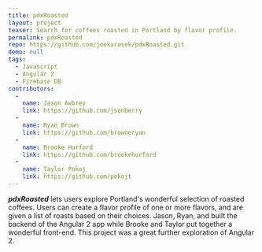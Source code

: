 ```yaml
---
title: pdxRoasted
layout: project
teaser: Search for coffees roasted in Portland by flavor profile.
permalink: pdxRoasted
repo: https://github.com/joekarasek/pdxRoasted.git
demo: null
tags:
  - Javascript
  - Angular 2
  - Firebase DB
contributors:
  -
    name: Jason Awbrey
    link: https://github.com/jsonberry
  -
    name: Ryan Brown
    link: https://github.com/browneryan
  -
    name: Brooke Hurford
    link: https://github.com/brookehurford
  -
    name: Taylor Pokoj
    link: https://github.com/pokojt
---
```

_**pdxRoasted**_ lets users explore Portland's wonderful selection of roasted coffees. Users can create a flavor profile of one or more flavors, and are given a list of roasts based on their choices. Jason, Ryan, and built the backend of the Angular 2 app while Brooke and Taylor put together a wonderful front-end. This project was a great further exploration of Angular 2.
